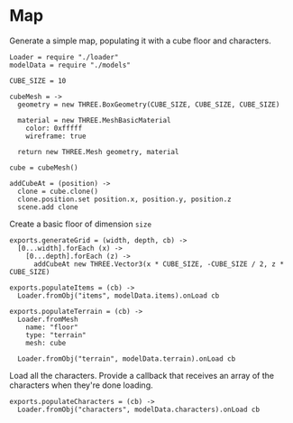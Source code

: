 Map
===

Generate a simple map, populating it with a cube floor and characters.

    Loader = require "./loader"
    modelData = require "./models"

    CUBE_SIZE = 10

    cubeMesh = ->
      geometry = new THREE.BoxGeometry(CUBE_SIZE, CUBE_SIZE, CUBE_SIZE)

      material = new THREE.MeshBasicMaterial
        color: 0xfffff
        wireframe: true

      return new THREE.Mesh geometry, material    

    cube = cubeMesh()

    addCubeAt = (position) ->
      clone = cube.clone()
      clone.position.set position.x, position.y, position.z
      scene.add clone

Create a basic floor of dimension `size`

    exports.generateGrid = (width, depth, cb) ->        
      [0...width].forEach (x) ->
        [0...depth].forEach (z) ->
          addCubeAt new THREE.Vector3(x * CUBE_SIZE, -CUBE_SIZE / 2, z * CUBE_SIZE)

    exports.populateItems = (cb) ->
      Loader.fromObj("items", modelData.items).onLoad cb
    
    exports.populateTerrain = (cb) ->
      Loader.fromMesh
        name: "floor" 
        type: "terrain"
        mesh: cube

      Loader.fromObj("terrain", modelData.terrain).onLoad cb

Load all the characters. Provide a callback that receives an array
of the characters when they're done loading. 

    exports.populateCharacters = (cb) ->
      Loader.fromObj("characters", modelData.characters).onLoad cb
